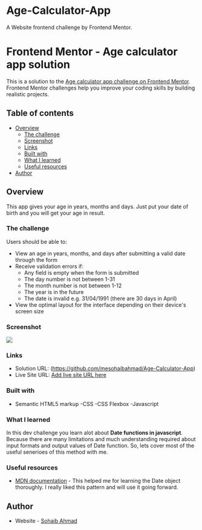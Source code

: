 # Age-Calculator-App
A Website frontend challenge by Frontend Mentor.

# Frontend Mentor - Age calculator app solution

This is a solution to the [Age calculator app challenge on Frontend Mentor](https://www.frontendmentor.io/challenges/age-calculator-app-dF9DFFpj-Q). Frontend Mentor challenges help you improve your coding skills by building realistic projects. 

## Table of contents

- [Overview](#overview)
  - [The challenge](#the-challenge)
  - [Screenshot](#screenshot)
  - [Links](#links)
  - [Built with](#built-with)
  - [What I learned](#what-i-learned)
  - [Useful resources](#useful-resources)
- [Author](#author)

## Overview
This app gives your age in years, months and days. Just put your date of birth and you will get your age in result. 

### The challenge

Users should be able to:

- View an age in years, months, and days after submitting a valid date through the form
- Receive validation errors if:
  - Any field is empty when the form is submitted
  - The day number is not between 1-31
  - The month number is not between 1-12
  - The year is in the future
  - The date is invalid e.g. 31/04/1991 (there are 30 days in April)
- View the optimal layout for the interface depending on their device's screen size

### Screenshot

![](./screenshot.jpg)

### Links

- Solution URL: (https://github.com/mesohaibahmad/Age-Calculator-App)
- Live Site URL: [Add live site URL here](https://your-live-site-url.com)

### Built with

- Semantic HTML5 markup
-CSS
-CSS Flexbox
-Javascript

### What I learned

In this dev challenge you learn alot about **Date functions in javascript**. Because there are many limitations and much understanding required about input formats and output values of Date function. So, lets cover most of the useful senerioes of this method with me. 


### Useful resources

- [MDN documentation]([https://www.example.com](https://developer.mozilla.org/en-US/docs/Web/JavaScript/Reference/Global_Objects/Date/Date)) - This helped me for learning the Date object thoroughly. I really liked this pattern and will use it going forward.

## Author

- Website - [Sohaib Ahmad]([https://www.your-site.com](https://github.com/mesohaibahmad))

